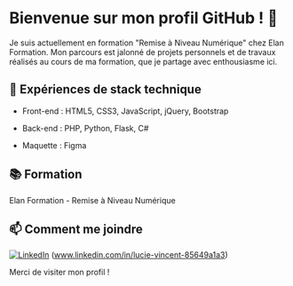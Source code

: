 # Bienvenue sur mon profil GitHub ! 👋

Je suis actuellement en formation "Remise à Niveau Numérique" chez Elan Formation.
Mon parcours est jalonné de projets personnels et de travaux réalisés au cours de ma formation, que je partage avec enthousiasme ici.

## 🚀 Expériences de stack technique

- Front-end : HTML5, CSS3, JavaScript, jQuery, Bootstrap
* Back-end : PHP, Python, Flask, C#
+ Maquette : Figma

## 📚 Formation

Elan Formation - Remise à Niveau Numérique

## 📫 Comment me joindre

[![LinkedIn](https://img.shields.io/badge/-LinkedIn-blue?style=flat-square&logo=linkedin)](https://www.linkedin.com/in/lucie-vincent-85649a1a3) (www.linkedin.com/in/lucie-vincent-85649a1a3) 


Merci de visiter mon profil !
